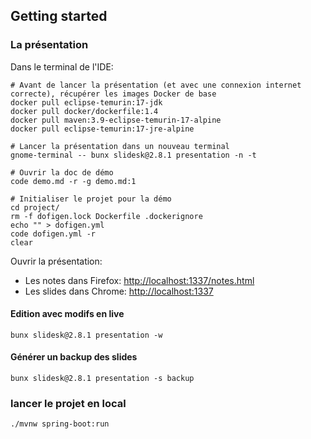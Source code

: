 

## Getting started


### La présentation

Dans le terminal de l'IDE:

```console
# Avant de lancer la présentation (et avec une connexion internet correcte), récupérer les images Docker de base
docker pull eclipse-temurin:17-jdk
docker pull docker/dockerfile:1.4
docker pull maven:3.9-eclipse-temurin-17-alpine
docker pull eclipse-temurin:17-jre-alpine

# Lancer la présentation dans un nouveau terminal
gnome-terminal -- bunx slidesk@2.8.1 presentation -n -t

# Ouvrir la doc de démo
code demo.md -r -g demo.md:1

# Initialiser le projet pour la démo
cd project/
rm -f dofigen.lock Dockerfile .dockerignore
echo "" > dofigen.yml
code dofigen.yml -r
clear
```

Ouvrir la présentation:
- Les notes dans Firefox: [http://localhost:1337/notes.html](http://localhost:1337/notes.html)
- Les slides dans Chrome: [http://localhost:1337](http://localhost:1337)


#### Edition avec modifs en live

```console
bunx slidesk@2.8.1 presentation -w
```

#### Générer un backup des slides

```console
bunx slidesk@2.8.1 presentation -s backup
```


### lancer le projet en local

```console
./mvnw spring-boot:run
```
